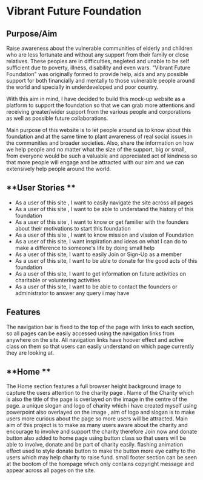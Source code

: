 # **Vibrant Future Foundation**

## **Purpose/Aim**
Raise awareness about the vulnerable communities of elderly and children who are less fortunate and without any support from their family or close relatives. 
These peoples are in difficulties, negleted and unable to be self sufficient due to poverty, illness, disability and even wars. "Vibrant Future Foundation"
was originally formed to provide help, aids and any possible support for both financially and mentally to those vulnerable people around the world and specially 
in underdeveloped and poor country. 

With this aim in mind, I have decided to build this mock-up website as a platform to support the foundation so that we can grab more attentions and 
receiving greater/wider support from the various people and corporations as well as possible future collaborations.

Main purpose of this website is to let people around us to know about this foundation and at the same time to plant awareness
of real social issues in the communities and broader societies.
Also, share the information on how we help people and no matter what the size of the support, big or small, from everyone would
be such a valuable and appreciated act of kindness so that more people will engage and be attracted with our aim and we can extensively 
help people around the world.

## **User Stories **

- As a user of this site , I want to easily navigate the site across all pages
- As a user of this site , I want to be able to understand the history of this foundation 
- As a user of this site , I want to know or get familier with the founders about their motivations to start this foundation
- As a user of this site , I want to know mission and vission of Foundation
- As a user of this site, I want inspiration and ideas on what I can do to make a difference to someone's life by doing small help
- As a user of this site, I want to easily Join or Sign-Up as a member
- As a user of this site, I want to be able to donate for the good acts of this foundation 
- As a user of this site, I want to get information on future activities on charitable or voluntering activities
- As a user of this site, I want to be able to contact the founders or administrator to answer any query i may have

## **Features**
The navigation bar is fixed to the top of the page with links to each section, so all pages can be easily accessed using the navigation links from anywhere on the site. All navigation links have hoover effect 
and active class on them so that users can easily understand on which page currently they are looking at.

## **Home **
The Home section features a full browser height background image to capture the users attention to the charity page . Name of the Charity which is also the title of the page is 
overlayed on the image in the centre of the page. a unique slogan and logo of charity which i have created myself using powerpoint also overlayed on the image , aim of logo and 
slogan is to make users more curious about the page so more users will be attracted. Main aim of this project is to  make as many users aware about the charity and encourage 
to involve and support the charity therefore  Join now and donate button also added to home page using button class so that users will be able to involve, donate  and 
be part of charity easily. flashing animation effect used to style donate button to make the button more eye cathy to the users which may help charity to raise fund.
small footer section can be seen at the bootom of the hompage which only contains copyright message and appear across all pages on the site.
